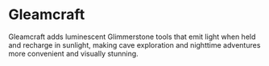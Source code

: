 # Gleamcraft
Gleamcraft adds luminescent Glimmerstone tools that emit light when held and recharge in sunlight, making cave exploration and nighttime adventures more convenient and visually stunning.
